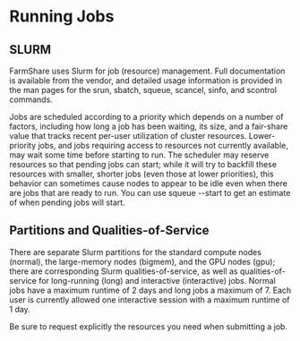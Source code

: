 # Running Jobs

## SLURM

FarmShare uses Slurm for job (resource) management. Full documentation is available from the vendor, and detailed usage information is provided in the man pages for the srun, sbatch, squeue, scancel, sinfo, and scontrol commands.

Jobs are scheduled according to a priority which depends on a number of factors, including how long a job has been waiting, its size, and a fair-share value that tracks recent per-user utilization of cluster resources. Lower-priority jobs, and jobs requiring access to resources not currently available, may wait some time before starting to run. The scheduler may reserve resources so that pending jobs can start; while it will try to backfill these resources with smaller, shorter jobs (even those at lower priorities), this behavior can sometimes cause nodes to appear to be idle even when there are jobs that are ready to run. You can use squeue --start to get an estimate of when pending jobs will start.

## Partitions and Qualities-of-Service

There are separate Slurm partitions for the standard compute nodes (normal), the large-memory nodes (bigmem), and the GPU nodes (gpu); there are corresponding Slurm qualities-of-service, as well as qualities-of-service for long-running (long) and interactive (interactive) jobs. Normal jobs have a maximum runtime of 2 days and long jobs a maximum of 7. Each user is currently allowed one interactive session with a maximum runtime of 1 day.

Be sure to request explicitly the resources you need when submitting a job.
